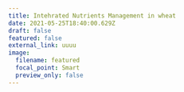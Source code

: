```yaml
---
title: Intehrated Nutrients Management in wheat
date: 2021-05-25T18:40:00.629Z
draft: false
featured: false
external_link: uuuu
image:
  filename: featured
  focal_point: Smart
  preview_only: false
---
```

